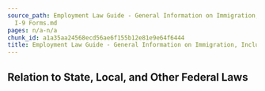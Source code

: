 ```yaml
---
source_path: Employment Law Guide - General Information on Immigration, Including
  I-9 Forms.md
pages: n/a-n/a
chunk_id: a1a35aa24568ecd56ae6f155b12e81e9e64f6444
title: Employment Law Guide - General Information on Immigration, Including I-9 Forms
---
```

## Relation to State, Local, and Other Federal Laws
